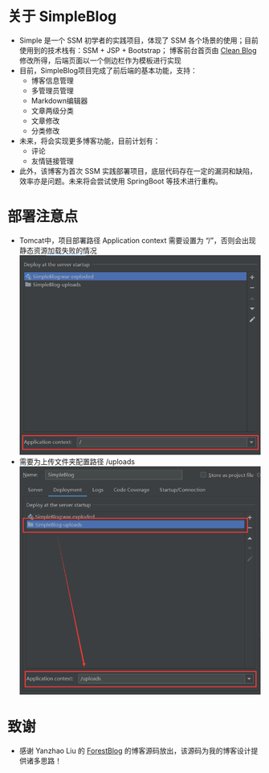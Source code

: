 # 关于 SimpleBlog
* Simple 是一个 SSM 初学者的实践项目，体现了 SSM 各个场景的使用；目前使用到的技术栈有：SSM + JSP + Bootstrap；
博客前台首页由 [Clean Blog](https://startbootstrap.com/themes/clean-blog/) 修改所得，后端页面以一个侧边栏作为模板进行实现
* 目前，SimpleBlog项目完成了前后端的基本功能，支持：
    * 博客信息管理
    * 多管理员管理
    * Markdown编辑器
    * 文章两级分类
    * 文章修改
    * 分类修改
* 未来，将会实现更多博客功能，目前计划有：
    * 评论
    * 友情链接管理
* 此外，该博客为首次 SSM 实践部署项目，底层代码存在一定的漏洞和缺陷，效率亦是问题。未来将会尝试使用 SpringBoot 等技术进行重构。

# 部署注意点
* Tomcat中，项目部署路径 Application context 需要设置为 “/”，否则会出现静态资源加载失败的情况
![application_context](application_context.png)
* 需要为上传文件夹配置路径 /uploads
![application_context](upload_context.png)




# 致谢
* 感谢 Yanzhao Liu 的 [ForestBlog](https://github.com/saysky/ForestBlog) 的博客源码放出，该源码为我的博客设计提供诸多思路！
    

     